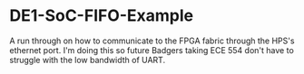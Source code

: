 # DE1-SoC-FIFO-Example
A run through on how to communicate to the FPGA fabric through the HPS's ethernet port. I'm doing this so future Badgers taking ECE 554 don't have to struggle with the low bandwidth of UART.
